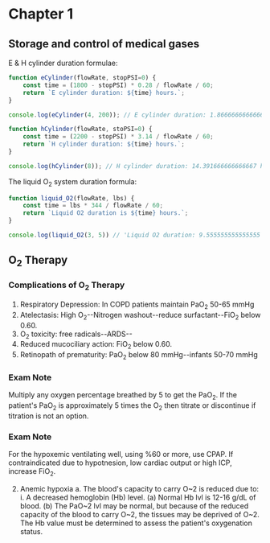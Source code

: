 # Chapter 1

## Storage and control of medical gases

E & H cylinder duration formulae:
 
```js
function eCylinder(flowRate, stopPSI=0) {
    const time = (1800 - stopPSI) * 0.28 / flowRate / 60;
    return `E cylinder duration: ${time} hours.`;
}

console.log(eCylinder(4, 200)); // E cylinder duration: 1.866666666666667 hours.

function hCylinder(flowRate, stoPSI=0) {
	const time = (2200 - stopPSI) * 3.14 / flowRate / 60;
	return `H cylinder duration: ${time} hours.`;
}

console.log(hCylinder(8)); // H cylinder duration: 14.391666666666667 hours.
```

The liquid O<sub>2</sub> system duration formula:

```js
function liquid_O2(flowRate, lbs) {
    const time = lbs * 344 / flowRate / 60;
    return `Liquid O2 duration is ${time} hours.`;
}

console.log(liquid_O2(3, 5)) // 'Liquid O2 duration: 9.555555555555555 hours.'
```

## O<sub>2</sub> Therapy

### Complications of O<sub>2</sub> Therapy

1. Respiratory Depression: In COPD patients maintain PaO<sub>2</sub> 50-65 mmHg
1. Atelectasis: High O<sub>2</sub>--Nitrogen washout--reduce
surfactant--FiO<sub>2</sub> below 0.60.
1. O<sub>2</sub> toxicity: free radicals--ARDS--
1. Reduced mucociliary action: FiO<sub>2</sub> below 0.60.
1. Retinopath of prematurity: PaO<sub>2</sub> below 80 mmHg--infants 50-70 mmHg

### Exam Note

Multiply any oxygen percentage breathed by 5 to get the PaO<sub>2</sub>.
If the patient's PaO<sub>2</sub> is approximately 5 times the O<sub>2</sub>
then titrate or discontinue if titration is not an option.

### Exam Note

For the hypoxemic ventilating well, using %60 or more, use CPAP. If
contraindicated due to hypotnesion, low cardiac output or high ICP, increase
FiO<sub>2</sub>.

2. Anemic hypoxia
	a. The blood's capacity to carry O~2 is reduced due to:
		i. A decreased hemoglobin (Hb) level.
			(a) Normal Hb lvl is 12-16 g/dL of blood.
			(b) The PaO~2 lvl may be normal, but because of the
			    reduced capacity of the blood to carry O~2, the tissues may be deprived of O~2. The Hb value must be determined to assess the patient's oxygenation status.
			












